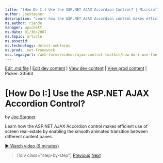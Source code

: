 ```yaml
---
title: "[How Do I:] Use the ASP.NET AJAX Accordion Control? | Microsoft Docs"
author: JoeStagner
description: "Learn how the ASP.NET AJAX Accordion control makes efficient use of screen real-estate by enabling the smooth animated transition between different content p..."
ms.author: riande
manager: wpickett
ms.date: 01/30/2007
ms.topic: article
ms.assetid: 
ms.technology: dotnet-webforms
ms.prod: .net-framework
msc.legacyurl: /web-forms/videos/ajax-control-toolkit/how-do-i-use-the-aspnet-ajax-accordion-control
---
```

[Edit .md file](C:\Projects\msc\dev\Msc.Www\Web.ASP\App_Data\github\web-forms\videos\ajax-control-toolkit\how-do-i-use-the-aspnet-ajax-accordion-control.md) | [Edit dev content](http://www.aspdev.net/umbraco#/content/content/edit/26540) | [View dev content](http://docs.aspdev.net/tutorials/web-forms/videos/ajax-control-toolkit/how-do-i-use-the-aspnet-ajax-accordion-control.html) | [View prod content](http://www.asp.net/web-forms/videos/ajax-control-toolkit/how-do-i-use-the-aspnet-ajax-accordion-control) | Picker: 33563

[How Do I:] Use the ASP.NET AJAX Accordion Control?
====================
by [Joe Stagner](https://github.com/JoeStagner)

Learn how the ASP.NET AJAX Accordion control makes efficient use of screen real-estate by enabling the smooth animated transition between different content panes.

[&#9654; Watch video (9 minutes)](https://channel9.msdn.com/Blogs/ASP-NET-Site-Videos/how-do-i-use-the-aspnet-ajax-accordion-control)

>[!div class="step-by-step"] [Previous](how-do-i-use-the-aspnet-ajax-alwaysvisible-control-extender.md) [Next](how-do-i-use-the-aspnet-ajax-collapsable-panel-extender.md)